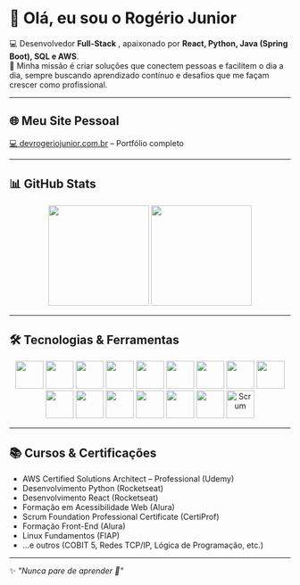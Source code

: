 # 👋 Olá, eu sou o Rogério Junior

💻 Desenvolvedor **Full-Stack** , apaixonado por **React, Python, Java (Spring Boot), SQL e AWS**.  
🚀 Minha missão é criar soluções que conectem pessoas e facilitem o dia a dia, sempre buscando aprendizado contínuo e desafios que me façam crescer como profissional.

---

## 🌐 Meu Site Pessoal
[💻 devrogeriojunior.com.br](https://devrogeriojunior.com.br) – Portfólio completo

---

## 📊 GitHub Stats
<div align="center">
  <img height="180em" src="https://github-readme-stats.vercel.app/api?username=rogeriojunior&show_icons=true&theme=tokyonight&include_all_commits=true&count_private=true"/>
  <img height="180em" src="https://github-readme-stats.vercel.app/api/top-langs/?username=rogeriojunior&layout=compact&langs_count=7&theme=tokyonight"/>
</div>

---

## 🛠️ Tecnologias & Ferramentas
<div align="center">
  <!-- Frontend -->
  <img src="https://cdn.jsdelivr.net/gh/devicons/devicon/icons/html5/html5-original.svg" width="50"/> 
  <img src="https://cdn.jsdelivr.net/gh/devicons/devicon/icons/css3/css3-original.svg" width="50"/>
  <img src="https://cdn.jsdelivr.net/gh/devicons/devicon/icons/javascript/javascript-original.svg" width="50"/> 
  <img src="https://cdn.jsdelivr.net/gh/devicons/devicon/icons/typescript/typescript-original.svg" width="50"/>
  <img src="https://cdn.jsdelivr.net/gh/devicons/devicon/icons/react/react-original.svg" width="50"/> 

  <!-- Backend -->
  <img src="https://cdn.jsdelivr.net/gh/devicons/devicon/icons/nodejs/nodejs-original.svg" width="50"/> 
  <img src="https://cdn.jsdelivr.net/gh/devicons/devicon/icons/python/python-original.svg" width="50"/> 
  <img src="https://cdn.jsdelivr.net/gh/devicons/devicon/icons/java/java-original.svg" width="50"/> 
  <img src="https://cdn.jsdelivr.net/gh/devicons/devicon/icons/php/php-original.svg" width="50"/> 
  <img src="https://cdn.jsdelivr.net/gh/devicons/devicon/icons/django/django-plain.svg" width="50"/>

  <!-- Database -->
  <img src="https://cdn.jsdelivr.net/gh/devicons/devicon/icons/mysql/mysql-original.svg" width="50"/> 
  <img src="https://cdn.jsdelivr.net/gh/devicons/devicon/icons/postgresql/postgresql-original.svg" width="50"/> 
  <img src="https://cdn.jsdelivr.net/gh/devicons/devicon/icons/mongodb/mongodb-original.svg" width="50"/> 

  <!-- DevOps -->
  <img src="https://cdn.jsdelivr.net/gh/devicons/devicon/icons/amazonwebservices/amazonwebservices-original-wordmark.svg" width="50"/> 
  <img src="https://cdn.jsdelivr.net/gh/devicons/devicon/icons/docker/docker-original.svg" width="50"/>

  <!-- Metodologias -->
  <img src="https://cdn.jsdelivr.net/gh/simple-icons/simple-icons/icons/scrumalliance.svg" width="50" title="Scrum"/>
</div>



---

<!-- ## 🎓 Formação
- **Engenharia de Software** – Unicesumar  

--- -->

## 📚 Cursos & Certificações
- AWS Certified Solutions Architect – Professional (Udemy)
- Desenvolvimento Python (Rocketseat)
- Desenvolvimento React (Rocketseat)
- Formação em Acessibilidade Web (Alura)  
- Scrum Foundation Professional Certificate (CertiProf)
- Formação Front-End (Alura)
- Linux Fundamentos (FIAP)  
- …e outros (COBIT 5, Redes TCP/IP, Lógica de Programação, etc.) 

<!-----

## 🔗 Contato
[![LinkedIn](https://img.shields.io/badge/LinkedIn-0077B5?style=for-the-badge&logo=linkedin&logoColor=white)](https://linkedin.com/in/SEULINKEDIN)  
[![Email](https://img.shields.io/badge/Email-rog.junior@example.com-red?style=for-the-badge&logo=gmail&logoColor=white)](mailto:devrogeriojunior@gmail.com)
-->

---

✨ *"Nunca pare de aprender 🚀"*
